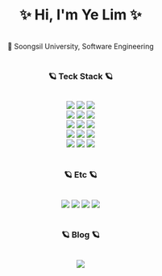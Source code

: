 <div align="center">
<h1 align="center">✨ Hi, I'm Ye Lim ✨</h1>
<br>
🏫 Soongsil University, Software Engineering
<br>
<br>



### 🪐 __Teck Stack__ 🪐
<br>
<img src="https://img.shields.io/badge/C-A8B9CC?style=for-the-badge&logo=C&logoColor=white"> 
<img src="https://img.shields.io/badge/java-007396?style=for-the-badge&logo=java&logoColor=white">
<img src="https://img.shields.io/badge/Python-3776AB?style=for-the-badge&logo=Python&logoColor=white"/>
<br>



<img src="https://img.shields.io/badge/html5-E34F26?style=for-the-badge&logo=html5&logoColor=white"> 
  <img src="https://img.shields.io/badge/css-1572B6?style=for-the-badge&logo=css3&logoColor=white"> 
  <img src="https://img.shields.io/badge/javascript-F7DF1E?style=for-the-badge&logo=javascript&logoColor=black"> 
  <br>

  <img src="https://img.shields.io/badge/mysql-4479A1?style=for-the-badge&logo=mysql&logoColor=white"> 
  <img src="https://img.shields.io/badge/mariaDB-003545?style=for-the-badge&logo=mariaDB&logoColor=white"> 
  <img src="https://img.shields.io/badge/PostgreSQL-316192?style=for-the-badge&logo=postgresql&logoColor=white">
  <br>
  
  
  <img src="https://img.shields.io/badge/node.js-339933?style=for-the-badge&logo=Node.js&logoColor=white">
  <img src="https://img.shields.io/badge/Django-092E20?style=for-the-badge&logo=django&logoColor=white"/></a>
  <img src="https://img.shields.io/badge/express-000000?style=for-the-badge&logo=express&logoColor=white">
  <br>
  <img src="https://img.shields.io/badge/linux-FCC624?style=for-the-badge&logo=linux&logoColor=black"> 
  <img src="https://img.shields.io/badge/amazonaws-232F3E?style=for-the-badge&logo=amazonaws&logoColor=white"> 
 <img src="https://img.shields.io/badge/Heroku-430098?style=for-the-badge&logo=Heroku&logoColor=white">
 <br>
 <br>
 

### 🪐 __Etc__ 🪐
<br>
  <img src="https://img.shields.io/badge/VS code-007ACC?style=for-the-badge&logo=visual studio code&logoColor=white"/></a>
  <img src ="https://img.shields.io/badge/Notion-black?style=for-the-badge&logo=Notion&logoColor=white" />
  <img src ="https://img.shields.io/badge/Figma-pink?style=for-the-badge&logo=Figma&logoColor=white" />
  <img src="https://img.shields.io/badge/Postman-FF6C37?style=for-the-badge&logo=Postman&logoColor=white"/></a>
  </br>
<br>

### 🪐 __Blog__ 🪐
<br>
<a href="https://velog.io/@limlion1128">
<img src="https://img.shields.io/badge/-Velog-%2354BCAB#:~:text=Velog-,Velog">
</div>
<br>
<br>
